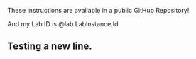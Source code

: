 These instructions are available in a public GitHub Repository!

And my Lab ID is @lab.LabInstance.Id

## Testing a new line.
